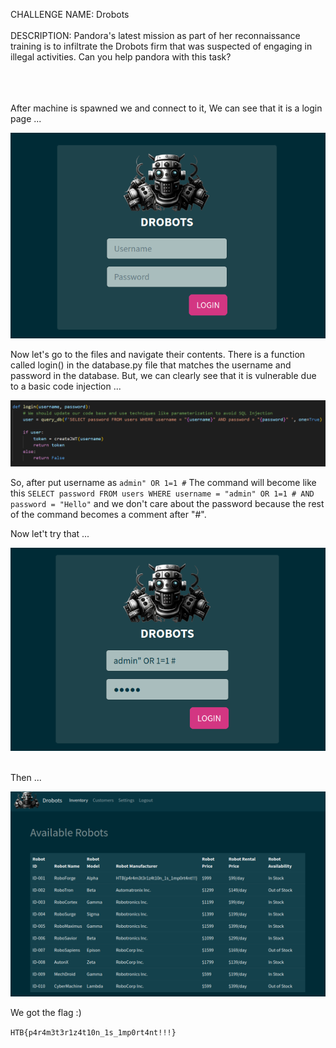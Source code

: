 CHALLENGE NAME: Drobots
<br /><br />
DESCRIPTION: Pandora's latest mission as part of her reconnaissance training is to infiltrate the Drobots firm that was suspected of engaging in illegal activities. Can you help pandora with this task?
<br /><br /><br /><br />

After machine is spawned we and connect to it, We can see that it is a login page ...

![Alt text](./loginPage.png "login page")


Now let's go to the files and navigate their contents.
There is a function called login() in the database.py file that matches the username and password in the database.
But, we can clearly see that it is vulnerable due to a basic code injection ...

![Alt text](./loginFunction.png "login page")

So, after put username as ```admin" OR 1=1 #```
The command will become like this ``` SELECT password FROM users WHERE username = "admin" OR 1=1 # AND password = "Hello" ``` and we don't care about the password because the rest of the command becomes a comment after "#".

Now let't try that ...

![Alt text](./adminLogin.png "admin login")

<br />
Then ...
<br />

![Alt text](./adminPage.png "admin page")

We got the flag :)

```HTB{p4r4m3t3r1z4t10n_1s_1mp0rt4nt!!!}```
